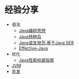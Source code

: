 #   经验分享


-   语法
    -   [Java编程思想](thinking0814/README.md)
    -   [Java特种兵](forces0814/README.md)
    -   [Java语言规范:基于Java SE8](language80814/README.md)
    -   [Effective-Java](Effective0814/README.md)
-   优化
    -   [Java性能权威指南](javaperformance/README.md)
-   [JVM](jvm/README.md)
-   [并发](concurrent/README.md)

